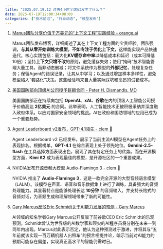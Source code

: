 ```yaml
---
title: "2025.07.19.12 过去4小时全球AI发生了什么？"
date: 2025-07-19T12:00:34+08:00
categories: ["技术前沿", "行业动态", "模型发布"]
---
```


1. [Manus团队分享价值千万美元的“上下文工程”实践经验 - orange.ai](https://x.com/oran_ge/status/1946403867920658457)

   Manus团队发布博客，详细阐述了其在上下文工程方面的宝贵经验。团队强调，**与其从零开始训练大模型，不如专注于优化上下文**，这样能实现产品快速迭代。核心实践包括：最大化**KV缓存命中率**以降低成本和延迟（成本可降低10倍）；坚持**上下文只增不改**的原则，避免缓存失效；使用“掩码”技术智能管理大量工具，而非动态删减；将文件系统作为模型的**外部记忆**，处理复杂任务；保留Agent的错误记录，让其从中学习；以及通过增加样本多样性，避免模型陷入“套路化”决策。这些经验均来自大量实际踩坑和高昂的试错成本。

2. [美国国防部向顶级AI公司授予巨额合同 - Peter H. Diamandis, MD](https://x.com/PeterDiamandis/status/1946405000898302214)

   美国国防部正在持续向包括 **OpenAI、xAI、谷歌**在内的顶级人工智能公司授予价值高达 **2亿美元** 的合同。此举表明，人工智能技术正被积极采纳并深度融入政府体系，以应对国家安全领域的挑战。AI在政府和国防领域的应用已成为一个重要趋势。

3. [Agent Leaderboard v2发布，GPT-4.1领先 - clem 🤗](https://x.com/ClementDelangue/status/1946386346165100756)

   Agent Leaderboard v2 已经发布，展示了当前主流AI模型在Agent任务上的表现排名。根据榜单，**GPT-4.1** 在综合表现上处于领先地位。**Gemini-2.5-flash** 在工具选择方面表现出色，展现了其在特定任务上的优势。而在开源模型方面，**Kimi K2** 成为表现最佳的模型，是开源社区的一个重要成果。

4. [NVIDIA发布开源音频大模型 Audio-Flamingo 3 - clem 🤗](https://x.com/ClementDelangue/status/1946383852944887845)

   NVIDIA 推出了 **Audio-Flamingo 3**，这是一款完全开源的大型音频语言模型（LALM）。该模型在声音、语音和音乐数据集上进行了训练，具备强大的音频处理能力。其显著特点是能够处理长达 **10分钟** 的音频输入，并支持长格式的音频对话，为音频生成和理解领域带来了新的可能性。

5. [Gary Marcus反驳Eric Schmidt关于AI能力发展的预测 - Gary Marcus](https://x.com/GaryMarcus/status/1946359546177613888)

   AI领域的知名学者Gary Marcus公开反驳了前谷歌CEO Eric Schmidt的乐观预测。Schmidt曾认为世界级的AI数学家和顶尖的AI程序员将分别在未来一到两年内出现。Marcus对此表示否定，他认为这种预测过于激进，并将其与“五年前就该实现一百万辆机器人出租车”的预言相提并论，暗示当前对AI能力的预期可能存在偏差，实现真正高水平的智能仍需时日。